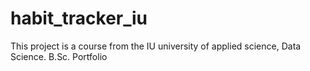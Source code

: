 # habit_tracker_iu
This project is a course from the IU university of applied science, Data Science. B.Sc. Portfolio
